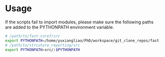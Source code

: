 # Usage

If the scripts fail to import modules, please make sure the following paths are added to the PYTHONPATH environment variable.

```bash
# /path/to/fast-coref/src
export PYTHONPATH=/home/yuxiangliao/PhD/workspace/git_clone_repos/fast-coref/src
# /path/to/strcuture_reporting/src
export PYTHONPATH=src/:$PYTHONPATH
```
